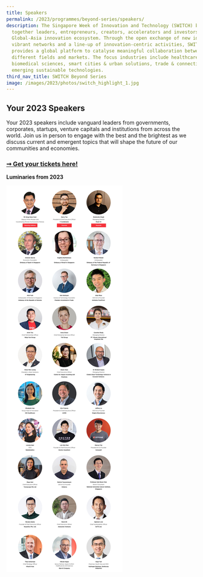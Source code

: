 ```yaml
---
title: Speakers
permalink: /2023/programmes/beyond-series/speakers/
description: The Singapore Week of Innovation and Technology (SWITCH) brings
  together leaders, entrepreneurs, creators, accelerators and investors from the
  Global-Asia innovation ecosystem. Through the open exchange of new ideas,
  vibrant networks and a line-up of innovation-centric activities, SWITCH
  provides a global platform to catalyse meaningful collaboration between
  different fields and markets. The focus industries include healthcare &
  biomedical sciences, smart cities & urban solutions, trade & connectivity, and
  emerging sustainable technologies.
third_nav_title: SWITCH Beyond Series
image: /images/2023/photos/switch_highlight_1.jpg
---
```

## Your 2023 Speakers

Your 2023 speakers include vanguard leaders from  governments, corporates, startups, venture capitals and institutions from across the world. Join us in person to engage with the best and the brightest as we discuss current and emergent topics that will shape the future of our communities and economies.

### [➞ Get your tickets here!](/register)

**Luminaries from 2023**

![](/images/2023/Speakers/2023%20switch%20highlight%20speakers%20(all%20stages)__v2.jpg)